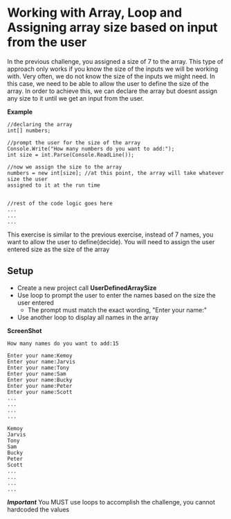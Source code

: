 # Working with Array, Loop and Assigning array size based on input from the user

In the previous challenge, you assigned a size of 7 to the array. This type of approach
only works if you know the size of the inputs we will be working with. Very often, we do
not know the size of the inputs we might need. In this case, we need to be able to allow
the user to define the size of the array. In order to achieve this, we can declare the array
but doesnt assign any size to it until we get an input from the user.

**Example**
```
//declaring the array
int[] numbers;

//prompt the user for the size of the array
Console.Write("How many numbers do you want to add:");
int size = int.Parse(Console.ReadLine());

//now we assign the size to the array
numbers = new int[size]; //at this point, the array will take whatever size the user
assigned to it at the run time


//rest of the code logic goes here
...
...
...
```

This exercise is similar to the previous exercise, instead of 7 names, you want to allow
the user to define(decide). You will need to assign the user entered size as the size of the array

## Setup
- Create a new project call **UserDefinedArraySize**
- Use loop to prompt the user to enter the names based on the size the user entered
  - The prompt must match the exact wording, "Enter your name:"
- Use another loop to display all names in the array


**ScreenShot**
```
How many names do you want to add:15

Enter your name:Kemoy
Enter your name:Jarvis
Enter your name:Tony
Enter your name:Sam
Enter your name:Bucky
Enter your name:Peter
Enter your name:Scott
...
...
...
...

Kemoy
Jarvis
Tony
Sam
Bucky
Peter
Scott
...
...
...
...
```

***Important***
You MUST use loops to accomplish the challenge, you cannot hardcoded the values